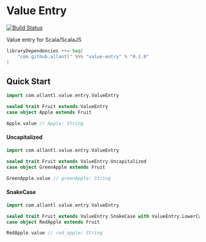 # Value Entry

[![Build Status](https://travis-ci.org/allantl/value-entry.svg?branch=master)](https://travis-ci.org/allantl/value-entry)

Value entry for Scala/ScalaJS

```scala
libraryDependencies ++= Seq(
    "com.github.allantl" %%% "value-entry" % "0.1.0"
)
```

## Quick Start

```scala
import com.allantl.value.entry.ValueEntry

sealed trait Fruit extends ValueEntry
case object Apple extends Fruit

Apple.value // Apple: String
```

#### Uncapitalized
```scala
import com.allantl.value.entry.ValueEntry

sealed trait Fruit extends ValueEntry.Uncapitalized
case object GreenApple extends Fruit

GreenApple.value // greenApple: String
```

#### SnakeCase
```scala
import com.allantl.value.entry.ValueEntry

sealed trait Fruit extends ValueEntry.SnakeCase with ValueEntry.LowerCase
case object RedApple extends Fruit

RedApple.value // red_apple: String
```

